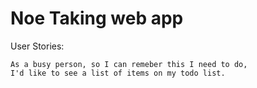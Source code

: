 # Noe Taking web app

User Stories:
```
As a busy person, so I can remeber this I need to do, 
I'd like to see a list of items on my todo list.
```
